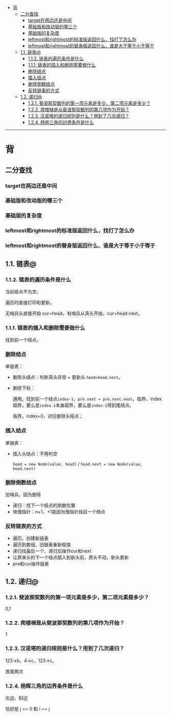 - [背](#背)
  - [二分查找](#二分查找)
    - [target在两边还是中间](#target在两边还是中间)
    - [基础版和改动版的哪三个](#基础版和改动版的哪三个)
    - [基础版的复杂度](#基础版的复杂度)
    - [leftmost和rightmost的标准版返回什么，找打了怎么办](#leftmost和rightmost的标准版返回什么找打了怎么办)
    - [leftmost和rightmost的替身版返回什么、谁是大于等于小于等于](#leftmost和rightmost的替身版返回什么谁是大于等于小于等于)
  - [1.1. 链表@](#11-链表)
    - [1.1.2. 链表的遍历条件是什么](#112-链表的遍历条件是什么)
    - [1.1.1. 链表的插入和删除需要做什么](#111-链表的插入和删除需要做什么)
    - [删除结点](#删除结点)
    - [插入结点](#插入结点)
    - [删除倒数结点](#删除倒数结点)
    - [反转链表的方式](#反转链表的方式)
  - [1.2. 递归@](#12-递归)
    - [1.2.1. 斐波那契数列的第一项元素是多少，第二项元素是多少？](#121-斐波那契数列的第一项元素是多少第二项元素是多少)
    - [1.2.2. 爬楼梯是从斐波那契数列的第几项作为开始？](#122-爬楼梯是从斐波那契数列的第几项作为开始)
    - [1.2.3. 汉诺塔的递归规则是什么？用到了几次递归？](#123-汉诺塔的递归规则是什么用到了几次递归)
    - [1.2.4. 杨辉三角的边界条件是什么](#124-杨辉三角的边界条件是什么)


---
# 背
## 二分查找

### target在两边还是中间
### 基础版和改动版的哪三个
### 基础版的复杂度
### leftmost和rightmost的标准版返回什么，找打了怎么办
### leftmost和rightmost的替身版返回什么、谁是大于等于小于等于

## 1.1. 链表@
### 1.1.2. 链表的遍历条件是什么

当前结点不为空。

遍历时直接打印和更新。

无哨兵头直接开始 cur=head，有哨兵从真头开始，cur=head.next。
### 1.1.1. 链表的插入和删除需要做什么

找到前一个结点。

### 删除结点

单链表：
- 删除头结点：判断真头非空 + 更新头 `head=head.next`。
- 删除下标：
    
    通用。找到前一个结点`index-1`，`pre.next = pre.next.next`。临界，index超界，要么是`index-1`本身超界，要么是`index-1`得到尾结点。
    
    临界。index=0，对应删除头结点；

### 插入结点

单链表：
- 插入头结点：不用判空
  
    `head = new Node(value, head)` / `head.next = new Node(value, head.next)`

### 删除倒数结点

加哨兵，因为删除
- 递归：找下一个结点的倒数位置
- 快慢指针：n+1，+1是因为慢指针找前一个结点

### 反转链表的方式

- 遍历，创建新链表
- 遍历到数组，旧链表重新赋值
- 递归找最后一个，递归后操作cur和next
- 让原来头的下一个结点插入到新头前，原头不动，新头更新
- pre和cur操作链表

## 1.2. 递归@
### 1.2.1. 斐波那契数列的第一项元素是多少，第二项元素是多少？
0,1
### 1.2.2. 爬楼梯是从斐波那契数列的第几项作为开始？
1
### 1.2.3. 汉诺塔的递归规则是什么？用到了几次递归？
123→b，4→c，123→c。

首尾两次
### 1.2.4. 杨辉三角的边界条件是什么
左边、斜边

恰好是 j == 0 和 i == j 